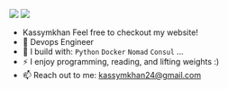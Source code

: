 [<img src="https://img.shields.io/badge/github-%2312100E.svg?&style=for-the-badge&logo=github&logoColor=white&color=black" />](https://github.com/kassymkhan1)
[<img src="https://img.shields.io/badge/gitlab-%2312100E.svg?&style=for-the-badge&logo=gitlab&logoColor=white&color=9b51e0" />](https://github.com/kassymkhan1)
<!---
[<img src="https://img.shields.io/badge/linkedin-%230077B5.svg?&style=for-the-badge&logo=linkedin&logoColor=white" />](-)
[<img src="https://img.shields.io/badge/youtube-%230077B5.svg?&style=for-the-badge&logo=youtube&logoColor=white&color=FF0000" />](-)
![YouTube Channel Views](-)
-->
- Kassymkhan
Feel free to checkout my website!
- 🏢 Devops Engineer
- 🧰 I build with: `Python` `Docker` `Nomad` `Consul` ...
- ⚡ I enjoy programming, reading, and lifting weights :)
- 📫 Reach out to me: kassymkhan24@gmail.com

